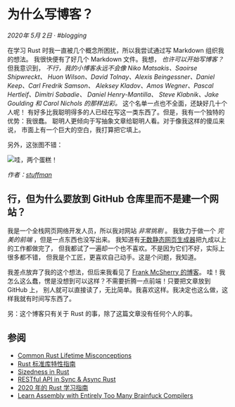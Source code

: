 # 为什么写博客？

_2020年 5月 2日 · #blogging_

在学习 Rust 时我一直被几个概念所困扰，所以我尝试通过写 Markdown 组织我的想法。
我很快便有了好几个 Markdown 文件。我想， _也许可以开始写博客？_ 但我意识到，
_不行，我的小博客永远不会像 Niko Matsakis、Saoirse Shipwreckt、
Huon Wilson、David Tolnay、Alexis Beingessner、Daniel Keep、Carl Fredrik Samson、
Aleksey Kladov、Amos Wegner、Pascal Hertleif、Dimitri Sabadie、
Daniel Henry-Mantilla、
Steve Klabnik、Jake Goulding 和 Carol Nichols 的那样出彩。_
这个名单一点也不全面，还缺好几十个人呢！
有好多比我聪明得多的人已经在写这一类东西了。但是，我有一个独特的优势：我很蠢。
聪明人更倾向于写抽象文章给聪明人看。对于像我这样的傻瓜来说，
市面上有一个巨大的空白，我打算把它填上。

另外，这张图不错：

![哇，两个蛋糕！](../../../assets/holy-shit-two-cakes.png)

_作者：[stuffman](https://stuffman.tumblr.com/)_

## 行，但为什么要放到 GitHub 仓库里而不是建一个网站？

我是一个全栈网页网络开发人员，所以我对网站 _非常挑剔_ 。
我致力于做一个 _完美的前端_ ，但是一点东西也没写出来。
我知道有[无数静态网页生成器](https://www.staticgen.com/)把九成以上的工作都做完了，
但我都试了一遍却一个也不喜欢。不是因为它们不好，实际上很多都不错，
但我是个工匠，更喜欢自己动手。这是个问题，我知道。

我差点放弃了我的这个想法，但后来我看见了 [Frank McSherry 的博客](https://github.com/frankmcsherry/blog)。
哇！我怎么这么蠢，愣是没想到可以这样？不需要折腾一点前端！只要把文章放到 GitHub 上，
别人就可以直接读了，无比简单。我喜欢这样。我决定也这么做，这样我就有时间写东西了。

另：这个博客只有关于 Rust 的事，除了这篇文章没有任何个人的事。

## 参阅

- [Common Rust Lifetime Misconceptions](./../../common-rust-lifetime-misconceptions.md)
- [Rust 标准库特性指南](./tour-of-rusts-standard-library-traits.md)
- [Sizedness in Rust](./../../sizedness-in-rust.md)
- [RESTful API in Sync & Async Rust](./../../restful-api-in-sync-and-async-rust.md)
- [2020 年的 Rust 学习指南](./learning-rust-in-2020.md)
- [Learn Assembly with Entirely Too Many Brainfuck Compilers](./../../too-many-brainfuck-compilers.md)
